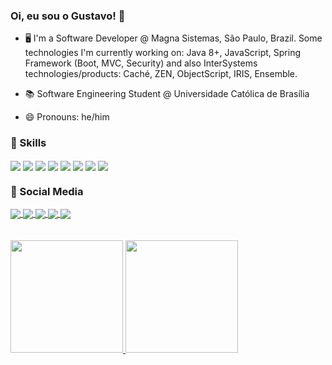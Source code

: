 ### Oi, eu sou o Gustavo! 👋



- 🖥️ I'm a Software Developer @ Magna Sistemas, São Paulo, Brazil. 
     Some technologies I'm currently working on: Java 8+, JavaScript, Spring Framework (Boot, MVC, Security) and also InterSystems technologies/products: Caché, ZEN, ObjectScript, IRIS, Ensemble.

- 📚 Software Engineering Student @ Universidade Católica de Brasília
      
- 😄 Pronouns: he/him

### 🚀 Skills     
<div style="display: inline_block"> 
       <img align="center" src="https://img.shields.io/badge/Java-ED8B00?style=for-the-badge&logo=java&logoColor=white">
       <img align="center" src="https://img.shields.io/badge/JavaScript-F7DF1E?style=for-the-badge&logo=javascript&logoColor=black">
       <img align="center" src="https://img.shields.io/badge/Spring-6DB33F?style=for-the-badge&logo=spring&logoColor=white">
       <img align="center" src="https://img.shields.io/badge/Python-14354C?style=for-the-badge&logo=python&logoColor=white">
       <img align="center" src="https://img.shields.io/badge/PostgreSQL-316192?style=for-the-badge&logo=postgresql&logoColor=white">
       <img align="center" src="https://img.shields.io/badge/C%2B%2B-00599C?style=for-the-badge&logo=c%2B%2B&logoColor=white">
       <img align="center" src="https://img.shields.io/badge/Angular-DD0031?style=for-the-badge&logo=angular&logoColor=white">
       <img align="center" src="https://img.shields.io/badge/Kotlin-0095D5?&style=for-the-badge&logo=kotlin&logoColor=white">
</div>

### 📱 Social Media
<div style="display: inline_block">     
     <a href="https://www.linkedin.com/in/dvpgustavo/"> <img align="center" src="https://img.shields.io/badge/LinkedIn-0077B5?style=for-the-badge&logo=linkedin&logoColor=white">
     <a href="https://stackoverflow.com/users/16722484/gustavo-ribeiro"> <img align="center" src="https://img.shields.io/badge/Stack_Overflow-FE7A16?style=for-the-badge&logo=stack-overflow&logoColor=white">
     <a href="https://gitlab.com/grsantos"> <img align="center" src="https://img.shields.io/badge/GitLab-330F63?style=for-the-badge&logo=gitlab&logoColor=white">
     <a href="https://www.instagram.com/gvstaribeiro/"> <img align="center" src="https://img.shields.io/badge/Instagram-E4405F?style=for-the-badge&logo=instagram&logoColor=white">   <a href="https://open.spotify.com/user/0mbt650t2c8rfatf8p9a7vqrz?si=MfDnU02fR12rGK95ZvuLyg&utm_source=copy-link&dl_branch=1"> <img align="center" src="https://img.shields.io/badge/Spotify-1ED760?&style=for-the-badge&logo=spotify&logoColor=white">
 </div>
          
<div style="display: inline_block"> 
     <br><br>
     <a href="https://github.com/devgustavoribeiro"><img height="180em" src="https://github-readme-stats.vercel.app/api/top-langs/?username=devgustavoribeiro&layout=compact">
     <a href="https://github.com/devgustavoribeiro"><img height="180em" src="https://github-readme-stats.vercel.app/api?username=devgustavoribeiro&show_icons=true&theme=github_dark&include_all_commits=true&count_private=true">
</div>
     

